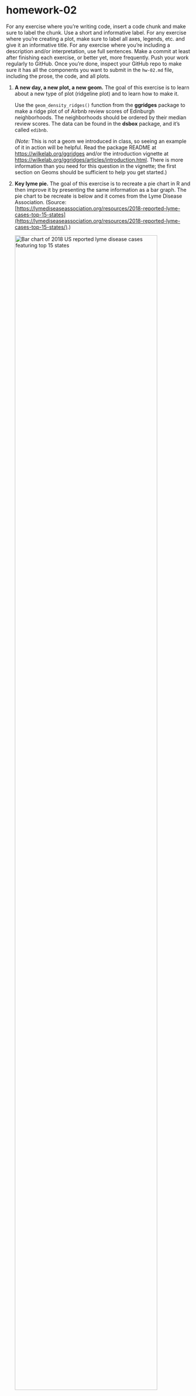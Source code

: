 # homework-02

For any exercise where you’re writing code, insert a code chunk and make
sure to label the chunk. Use a short and informative label. For any
exercise where you’re creating a plot, make sure to label all axes,
legends, etc. and give it an informative title. For any exercise where
you’re including a description and/or interpretation, use full
sentences. Make a commit at least after finishing each exercise, or
better yet, more frequently. Push your work regularly to GitHub. Once
you’re done, inspect your GitHub repo to make sure it has all the
components you want to submit in the `hw-02.md` file, including the
prose, the code, and all plots.

1.  **A new day, a new plot, a new geom.** The goal of this exercise is
    to learn about a new type of plot (ridgeline plot) and to learn how
    to make it.

    Use the `geom_density_ridges()` function from the **ggridges**
    package to make a ridge plot of of Airbnb review scores of Edinburgh
    neighborhoods. The neighborhoods should be ordered by their median
    review scores. The data can be found in the **dsbox** package, and
    it’s called `edibnb`.

    *(Note:* This is not a geom we introduced in class, so seeing an
    example of it in action will be helpful. Read the package README at
    <https://wilkelab.org/ggridges> and/or the introduction vignette at
    <https://wilkelab.org/ggridges/articles/introduction.html>. There is
    more information than you need for this question in the vignette;
    the first section on Geoms should be sufficient to help you get
    started.)

2.  **Key lyme pie.** The goal of this exercise is to recreate a pie
    chart in R and then improve it by presenting the same information as
    a bar graph. The pie chart to be recreate is below and it comes from
    the Lyme Disease Association. (Source:
    [https://lymediseaseassociation.org/resources/2018-reported-lyme-cases-top-15-states](https://lymediseaseassociation.org/resources/2018-reported-lyme-cases-top-15-states/).)

    <img src="images/2018_case_numbers_final.jpg" title="Bar chart of 2018 US reported lyme disease cases featuring top 15 states" alt="Bar chart of 2018 US reported lyme disease cases featuring top 15 states" width="90%" />

    Below are the steps I recommend you follow and some guidance on what
    (not) to worry about:

    -   First, create the data frame: Use the annotations in the
        visualization provided to do this. You should create the new
        data frame using the `tibble()` or the `tribble()` functions.

    -   Then, recreate the pie chart: When recreating the pie chart you
        do not need to

        -   make it a 3D pie chart (2D is sufficient)
        -   match the colors (default ggplot2 colors or any other color
            palette is fine)
        -   annotate the plot in the same way (just the legend is
            sufficient)
        -   match the entire caption (see below for what we want you to
            match)

        However you should,

        -   make a 2D pie chart
        -   present a legend on the right that shows the mapping of the
            colors to states
        -   match the title text, location, and alignment
        -   match the text, location, and alignment of the first two
            lines of the caption

    -   Finally, improve the visualization by presenting this
        information in the form of a bar graph. And as an additional
        challenge, imagine you’re working for the state of Connecticut,
        so highlight that bar corresponding to that state in some way.
        Write a sentence or two describing

3.  **Foreign Connected PACs.** Only American citizens (and immigrants
    with green cards) can contribute to federal politics, but the
    American divisions of foreign companies can form political action
    committees (PACs) and collect contributions from their American
    employees. (Source:
    <https://www.opensecrets.org/political-action-committees-pacs/foreign-connected-pacs/2020>).

    In this exercise you will work with data from contributions to US
    political parties from foreign-connected PACs. The data is stored in
    CSV files in the `data` directory of your repository/project. There
    are 11 files, each for an election cycle between 2000 and 2020. You
    can load all of the data at once using the code below.

    ``` r
    # get a list of files with "Foreign Connected PAC" in their names
    list_of_files <- dir_ls(path = "data", regexp = "Foreign Connected PAC")

    # read all files and row bind them
    # keeping track of the file name in a new column called year
    pac <- read_csv(list_of_files, id = "year")
    ```

    The ultimate goal of this exercise is to recreate yet another plot.
    But there is a nontrivial amount of data wrangling and tidying that
    needs to happen before you can do that. Below are the steps you
    should follow so that you can obtain the necessary interim objects
    we will be looking for as we review your work.

    -   First, clean the names of the variables in the dataset with a
        new function from the
        [**janitor**](http://sfirke.github.io/janitor/) package:
        [`clean_names()`](http://sfirke.github.io/janitor/reference/clean_names.html).
        Then clean and transform the data such that you have something
        like the following at the end.

            ## # A tibble: 2,184 × 6
            ##     year pac_name_affiliate        country_of_orig… parent_company   dems repubs
            ##    <int> <chr>                     <chr>            <chr>           <dbl>  <dbl>
            ##  1  2000 7-Eleven                  Japan            Ito-Yokado       1500   7000
            ##  2  2000 ABB Group                 Switzerland      Asea Brown Bov… 17000  28500
            ##  3  2000 Accenture                 UK               Accenture plc   23000  52984
            ##  4  2000 ACE INA                   UK               ACE Group       12500  26000
            ##  5  2000 Acuson Corp (Siemens AG)  Germany          Siemens AG       2000      0
            ##  6  2000 Adtranz (DaimlerChrysler) Germany          DaimlerChrysle… 10000    500
            ##  7  2000 AE Staley Manufacturing … UK               Tate & Lyle     10000  14000
            ##  8  2000 AEGON USA (AEGON NV)      Netherlands      Aegon NV        10500  47750
            ##  9  2000 AIM Management Group      UK               AMVESCAP        10000  15000
            ## 10  2000 Air Liquide America       France           L'Air Liquide …     0      0
            ## # … with 2,174 more rows

    -   Then, pivot the data longer such that instead of `dems` and
        `repubs` columns you have a column called `party` with levels
        `Democrat` and `Republican` and another column called `amount`
        that contains the amount of contribution.

    -   Then, For each election cycle (`year`) calculate the total
        amount of contributions to Democrat and Republican parties from
        PACs with `country_of_origin` UK. The resulting summary table
        should have two rows for each year of data, one for Democrat and
        one for Republican contributions.

    -   Then, recreate the following visualization.

        <img src="images/pac-uk-plot-1.png" width="90%" />

    -   Finally, remake the same visualization, but for a different
        country. I recommend you choose a country with a substantial
        number of contributions to US politics. Interpret the new
        visualization that you make.

4.  **Hop on.** We have two datasets we’ll work with in this exercise:

    -   `data/rdu-flights-2020.csv`: All flights out of RDU
        (Raleigh-Durham airport) in 2020.

    -   `data/rdu-planes-2020.csv`: Plane metadata for plane tailnumbers
        found in the FAA aircraft registry in 2020.

    The tasks for this question are outlined below:

    -   Load the datasets and then join them such that each row is a
        flight out of RDU. Use `tailnum` as the unique identifier to
        join by. The resulting dataset should contain flights with
        `tailnum`s that exist in both datasets and should be named
        `rdu_flights_planes`. Then, report the number of rows and
        columns in `rdu_flights_planes`. (*Note:* It’s possible that not
        all flights in `rdu-flights-2020.csv` have a corresponding plane
        in `rdu-planes-2020.csv`.)

    -   Create a new variable called `size` that categorizes the planes
        into four: small, medium, large, and jumbo. You can do this
        based on any information in the data that makes sense to you to
        use, but you should explain your reasoning and justify the
        cutoffs you use (with citations and/or additional visualizations
        of other variables in the data).

    -   Create a visualization like the one below. Note that the size of
        the airplane emoji increases with plane size. The data presented
        in your plot will most likely look different than mine because
        you might use different criteria to determine `size` of the
        plane, and that’s ok! And the sizes of the plane emojis may not
        be the same either as it’s difficult (if not impossible) to tell
        from the plot what font sizes I used. Just match the general
        look and layout of the plot. (*Note:* Since ultimately you’ll be
        displaying an emoji in a plot in an R Markdown document, you
        need to add the following chunk option to the chunk where you
        make this plot: `dev = "ragg_png"`. Otherwise the emojis will
        not show up (or will show up as empty rectangles) when you knit
        your document. If you’re interested in learning more about
        modern text features in R, I recommend the following blog post:
        [https://www.tidyverse.org/blog/2021/02/modern-text-features](https://www.tidyverse.org/blog/2021/02/modern-text-features/).)

        <img src="images/plane-lollipop-1.png" width="90%" />

    -   Time to get creative! Create another plot that displays some
        flight patterns in 2020. Your plot should be based on the joined
        `rdu_flights_planes` dataset and the new variable you created,
        `size`, must be one of the variables you represented. You’re
        free to choose any other variables you want for your plot. Along
        with your plot, provide an interpretation.

5.  **Expect More. Plot More.** Make the following image (it’s the logo
    for the retail store [Target](https://www.target.com/)) using
    ggplot2. Write a few sentences describing your approach.

    <img src="images/target-1.png" width="90%" />

    Some tips:

    -   I didn’t give you a dataset to plot, you’ll need to make one.
        Use `tibble()` or `tribble()` to do that again. It really
        doesn’t matter what you choose to include in that dataset as
        long as you achieve the final look.

    -   The red used in the plot is the “Target red”, you can google and
        find out what that is. Don’t forget to cite your source for this
        too!

    -   The registered trademark symbol (R in a circle) can be a bit
        trickier to figure out. There is a only a very small number of
        points associated with that component of the plot. So think of
        it as a “stretch goal” and work on figuring out the rest of the
        plot first.

    -   The aspect ratio of of your plot in your R Markdown document is
        just as important as the plot. Once you figure out the code to
        make the plot, knit your document to make sure it looks good in
        the output of your R Markdown document.

    -   There are many ways you can do this, feel free to discuss with
        classmates but fight the urge to adopt their approach. Instead,
        try to come up with your unique one.
